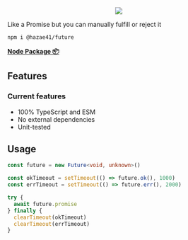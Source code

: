<div align="center">
<img src="https://user-images.githubusercontent.com/4405263/222455728-e8d51c2a-e192-4df6-be04-1f0d12575929.png" />
</div>

Like a Promise but you can manually fulfill or reject it

```bash
npm i @hazae41/future
```

[**Node Package 📦**](https://www.npmjs.com/package/@hazae41/future)

## Features

### Current features
- 100% TypeScript and ESM
- No external dependencies
- Unit-tested

## Usage

```typescript
const future = new Future<void, unknown>()

const okTimeout = setTimeout(() => future.ok(), 1000)
const errTimeout = setTimeout(() => future.err(), 2000)

try {
  await future.promise
} finally {
  clearTimeout(okTimeout)
  clearTimeout(errTimeout)
}
```
